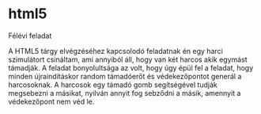 # html5
Félévi feladat

A HTML5 tárgy elvégzéséhez kapcsolodó feladatnak én egy harci szimulátort csináltam, ami
annyiból áll, hogy van két harcos akik egymást támadják. A feladat bonyolultsága az volt,
hogy úgy épül fel a feladat, hogy minden újraindításkor random támadóerőt és védekezőpontot
generál a harcosoknak. A harcosok egy támadó gomb segítségével tudják megsebezni a másikat,
nyilván annyit fog sebződni a másik, amennyit a védekezőpont nem véd le.
